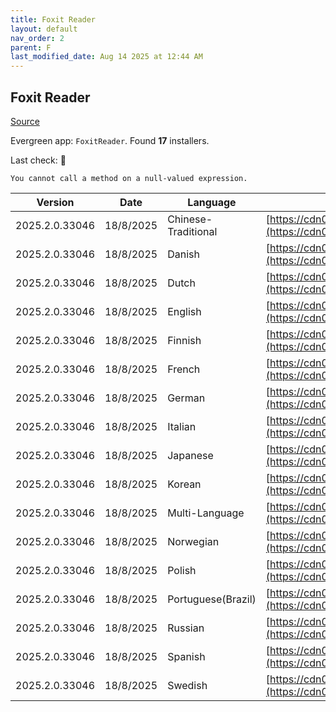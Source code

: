 ```yaml
---
title: Foxit Reader
layout: default
nav_order: 2
parent: F
last_modified_date: Aug 14 2025 at 12:44 AM
---
```


## Foxit Reader

[Source](https://www.foxitsoftware.com/pdf-reader/)

Evergreen app: `FoxitReader`. Found **17** installers.

Last check: 🔴
```
You cannot call a method on a null-valued expression.
```

| Version        | Date      | Language            | URI                                                                                                                                                                                                                      |
| -------------- | --------- | ------------------- | ------------------------------------------------------------------------------------------------------------------------------------------------------------------------------------------------------------------------ |
| 2025.2.0.33046 | 18/8/2025 | Chinese-Traditional | [https://cdn01.foxitsoftware.com/product/reader/desktop/win/2025.2.0/FoxitPDFReader20252_L10N_Setup_x64.msi](https://cdn01.foxitsoftware.com/product/reader/desktop/win/2025.2.0/FoxitPDFReader20252_L10N_Setup_x64.msi) |
| 2025.2.0.33046 | 18/8/2025 | Danish              | [https://cdn01.foxitsoftware.com/product/reader/desktop/win/2025.2.0/FoxitPDFReader20252_L10N_Setup_x64.msi](https://cdn01.foxitsoftware.com/product/reader/desktop/win/2025.2.0/FoxitPDFReader20252_L10N_Setup_x64.msi) |
| 2025.2.0.33046 | 18/8/2025 | Dutch               | [https://cdn01.foxitsoftware.com/product/reader/desktop/win/2025.2.0/FoxitPDFReader20252_L10N_Setup_x64.msi](https://cdn01.foxitsoftware.com/product/reader/desktop/win/2025.2.0/FoxitPDFReader20252_L10N_Setup_x64.msi) |
| 2025.2.0.33046 | 18/8/2025 | English             | [https://cdn01.foxitsoftware.com/product/reader/desktop/win/2025.1.0/FoxitPDFReader20251_enu_Setup.msi](https://cdn01.foxitsoftware.com/product/reader/desktop/win/2025.1.0/FoxitPDFReader20251_enu_Setup.msi)           |
| 2025.2.0.33046 | 18/8/2025 | Finnish             | [https://cdn01.foxitsoftware.com/product/reader/desktop/win/2025.2.0/FoxitPDFReader20252_L10N_Setup_x64.msi](https://cdn01.foxitsoftware.com/product/reader/desktop/win/2025.2.0/FoxitPDFReader20252_L10N_Setup_x64.msi) |
| 2025.2.0.33046 | 18/8/2025 | French              | [https://cdn01.foxitsoftware.com/product/reader/desktop/win/2025.2.0/FoxitPDFReader20252_L10N_Setup_x64.msi](https://cdn01.foxitsoftware.com/product/reader/desktop/win/2025.2.0/FoxitPDFReader20252_L10N_Setup_x64.msi) |
| 2025.2.0.33046 | 18/8/2025 | German              | [https://cdn01.foxitsoftware.com/product/reader/desktop/win/2025.2.0/FoxitPDFReader20252_L10N_Setup_x64.msi](https://cdn01.foxitsoftware.com/product/reader/desktop/win/2025.2.0/FoxitPDFReader20252_L10N_Setup_x64.msi) |
| 2025.2.0.33046 | 18/8/2025 | Italian             | [https://cdn01.foxitsoftware.com/product/reader/desktop/win/2025.2.0/FoxitPDFReader20252_L10N_Setup_x64.msi](https://cdn01.foxitsoftware.com/product/reader/desktop/win/2025.2.0/FoxitPDFReader20252_L10N_Setup_x64.msi) |
| 2025.2.0.33046 | 18/8/2025 | Japanese            | [https://cdn01.foxitsoftware.com/product/reader/desktop/win/2025.2.0/FoxitPDFReader20252_L10N_Setup_x64.msi](https://cdn01.foxitsoftware.com/product/reader/desktop/win/2025.2.0/FoxitPDFReader20252_L10N_Setup_x64.msi) |
| 2025.2.0.33046 | 18/8/2025 | Korean              | [https://cdn01.foxitsoftware.com/product/reader/desktop/win/2025.2.0/FoxitPDFReader20252_L10N_Setup_x64.msi](https://cdn01.foxitsoftware.com/product/reader/desktop/win/2025.2.0/FoxitPDFReader20252_L10N_Setup_x64.msi) |
| 2025.2.0.33046 | 18/8/2025 | Multi-Language      | [https://cdn01.foxitsoftware.com/product/reader/desktop/win/2025.1.0/FoxitPDFReader20251_enu_Setup.msi](https://cdn01.foxitsoftware.com/product/reader/desktop/win/2025.1.0/FoxitPDFReader20251_enu_Setup.msi)           |
| 2025.2.0.33046 | 18/8/2025 | Norwegian           | [https://cdn01.foxitsoftware.com/product/reader/desktop/win/2025.2.0/FoxitPDFReader20252_L10N_Setup_x64.msi](https://cdn01.foxitsoftware.com/product/reader/desktop/win/2025.2.0/FoxitPDFReader20252_L10N_Setup_x64.msi) |
| 2025.2.0.33046 | 18/8/2025 | Polish              | [https://cdn01.foxitsoftware.com/product/reader/desktop/win/2025.2.0/FoxitPDFReader20252_L10N_Setup_x64.msi](https://cdn01.foxitsoftware.com/product/reader/desktop/win/2025.2.0/FoxitPDFReader20252_L10N_Setup_x64.msi) |
| 2025.2.0.33046 | 18/8/2025 | Portuguese(Brazil)  | [https://cdn01.foxitsoftware.com/product/reader/desktop/win/2025.1.0/FoxitPDFReader20251_enu_Setup.msi](https://cdn01.foxitsoftware.com/product/reader/desktop/win/2025.1.0/FoxitPDFReader20251_enu_Setup.msi)           |
| 2025.2.0.33046 | 18/8/2025 | Russian             | [https://cdn01.foxitsoftware.com/product/reader/desktop/win/2025.2.0/FoxitPDFReader20252_L10N_Setup_x64.msi](https://cdn01.foxitsoftware.com/product/reader/desktop/win/2025.2.0/FoxitPDFReader20252_L10N_Setup_x64.msi) |
| 2025.2.0.33046 | 18/8/2025 | Spanish             | [https://cdn01.foxitsoftware.com/product/reader/desktop/win/2025.2.0/FoxitPDFReader20252_L10N_Setup_x64.msi](https://cdn01.foxitsoftware.com/product/reader/desktop/win/2025.2.0/FoxitPDFReader20252_L10N_Setup_x64.msi) |
| 2025.2.0.33046 | 18/8/2025 | Swedish             | [https://cdn01.foxitsoftware.com/product/reader/desktop/win/2025.2.0/FoxitPDFReader20252_L10N_Setup_x64.msi](https://cdn01.foxitsoftware.com/product/reader/desktop/win/2025.2.0/FoxitPDFReader20252_L10N_Setup_x64.msi) |
